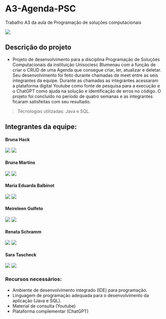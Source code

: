 # A3-Agenda-PSC
Trabalho A3 da aula de Programação de soluções computacionais
 <div>
<img src="http://img.shields.io/static/v1?label=STATUS%20DO%20PROJETO&message=%20CONCLUIDO&color=GREEN&style=for-the-badge_blank"></a>
   </div>

## Descrição do projeto
  - Projeto de desenvolvimento para a disciplina Programação de Soluções Computacionais da instituição Unisociesc Blumenau com a função de criar o CRUD de uma Agenda que consegue criar, ler, atualizar e deletar. Seu desenvolvimento foi feito durante chamadas de meet entre as seis integrantes da equipe. Durante as chamadas as integrantes acessaram a plataforma digital Youtube como fonte de pesquisa para a execução e o ChatGPT como ajuda na solução e identificação de erros no código. O projeto foi concluído no período de quatro semanas e as integrantes ficaram satisfeitas com seu resultado.
    

> Técnologias utilizadas: Java e SQL.

## Integrantes da equipe:
#### Bruna Hack
  <div>
  <a href="https://github.com/bruuhack" target="_blank"><img src="https://img.shields.io/badge/GitHub-100000?style=for-the-badge&logo=github&logoColor=white"_blank"></a>
<a href="https://www.linkedin.com/in/bruna-hack/" target="_blank"><img src="https://img.shields.io/badge/LinkedIn-0077B5?style=for-the-badge&logo=linkedin&logoColor=white" target"_blank"></a>
  </div>
  
#### Bruna Martins
  <div>
    <a href="https://github.com/martinsbruu" target="_blank"><img src="https://img.shields.io/badge/GitHub-100000?style=for-the-badge&logo=github&logoColor=white"_blank"></a>
<a href="https://www.linkedin.com/in/bruna-rafaela-martins-9209aa253" target="_blank"><img src="https://img.shields.io/badge/LinkedIn-0077B5?style=for-the-badge&logo=linkedin&logoColor=white" target"_blank"></a>
    </div>

#### Maria Eduarda Balbinot
   <div>
    <a href="https://github.com/Eduarda-Balbinot" target="_blank"><img src="https://img.shields.io/badge/GitHub-100000?style=for-the-badge&logo=github&logoColor=white"_blank"></a>
<a href="https://www.linkedin.com/in/maria-eduarda-balbinot-7736a8279" target="_blank"><img src="https://img.shields.io/badge/LinkedIn-0077B5?style=for-the-badge&logo=linkedin&logoColor=white" target"_blank"></a>
    </div>

#### Meireleen Golfeto
  <div>
    <a href="https://github.com/Meireelen" target="_blank"><img src="https://img.shields.io/badge/GitHub-100000?style=for-the-badge&logo=github&logoColor=white"_blank"></a>
    <a href="https://www.linkedin.com/in/meireelen-odg" target="_blank"><img src="https://img.shields.io/badge/LinkedIn-0077B5?style=for-the-badge&logo=linkedin&logoColor=white" target"_blank"></a>
  </div>

#### Renata Schramm
 <div>
    <a href="https://github.com/RenataSch" target="_blank"><img src="https://img.shields.io/badge/GitHub-100000?style=for-the-badge&logo=github&logoColor=white"_blank"></a>
 <a href="https://www.linkedin.com/in/renata-schramm-9261b5226" target="_blank"><img src="https://img.shields.io/badge/LinkedIn-0077B5?style=for-the-badge&logo=linkedin&logoColor=white" target"_blank"></a>
  </div>

#### Sara Tascheck
<div>
  <a href="https://https://github.com/SaraTascheck" target="_blank"><img src="https://img.shields.io/badge/GitHub-100000?style=for-the-badge&logo=github&logoColor=white"_blank"></a>
  <a href="https://www.linkedin.com/in/sara-tascheck-708aa722a/" target="_blank"><img src="https://img.shields.io/badge/LinkedIn-0077B5?style=for-the-badge&logo=linkedin&logoColor=white" target"_blank"></a>
    </div>

### Recursos necessários:
- Ambiente de desenvolvimento integrado (IDE) para programação.
- Linguagem de programação adequada para o desenvolvimento da aplicação (Java e SQL).
- Material de consulta (Youtube)
- Plataforma complementar (ChatGPT)

  
